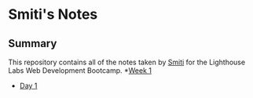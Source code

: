 # Smiti's Notes
## Summary 

This repository contains all of the notes taken by [Smiti](https://github.com/SM171906) for the Lighthouse Labs Web Development Bootcamp.
*[Week 1](/Week_1)
  * [Day 1](/Week_1/Day_1)